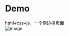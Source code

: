 # Demo
html+css+js，一个侧边栏页面
<br>
![image](https://user-images.githubusercontent.com/51695088/169194335-157e838f-7e89-4d9c-a1d7-7d66b9613286.png)
